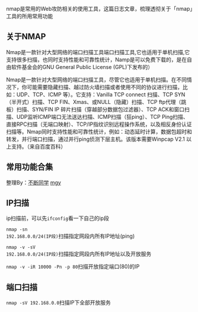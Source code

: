 nmap是常用的Web攻防相关的使用工具，这篇日志文章，梳理透彻关于「nmap」工具的所用常用功能

## 关于NMAP

Nmap是一款针对大型网络的端口扫描工具端口扫描工具,它也适用于单机扫描,它支持很多扫描，也同时支持性能和可靠性统计，Namp是可以免费下载的，是在自由软件基金会的GNU General Public License (GPL)下发布的）

Nmap是一款针对大型网络的端口扫描工具，尽管它也适用于单机扫描。在不同情况下，你可能需要隐藏扫描、越过防火墙扫描或者使用不同的协议进行扫描，比如：UDP、TCP、ICMP 等）。它支持：Vanilla TCP connect 扫描、TCP SYN（半开式）扫描、TCP FIN、Xmas、或NULL（隐藏）扫描、TCP ftp代理（跳板）扫描、SYN/FIN IP 碎片扫描（穿越部分数据包过滤器）、TCP ACK和窗口扫描、UDP监听ICMP端口无法送达扫描、ICMP扫描（狂ping）、TCP Ping扫描、直接RPC扫描（无端口映射）、TCP/IP指纹识别远程操作系统，以及相反身份认证扫描等。Nmap同时支持性能和可靠性统计，例如：动态延时计算，数据包超时和转发，并行端口扫描，通过并行ping侦测下层主机。该版本需要Winpcap V2.1 以上支持。（来自百度百科）

## 常用功能合集

整理By：[不断同学](https://github.com/buduan) [mgy](https://github.com/mgy-qyqf/)

## IP扫描

ip扫描前，可以先<code>ifconfig</code>看一下自己的ip段

<code>nmap -sn 192.168.0.0/24(IP段)</code>扫描指定网段内所有IP地址(ping)

<code>nmap -v -sV 192.168.0.0/24(IP段)</code>扫描指定网段内所有IP地址以及开放服务

<code>nmap -v -iR 10000 -Pn -p 80</code>扫描开放指定端口(80)的IP

## 端口扫描

<code>nmap -sV 192.168.0.0</code>扫描IP下全部开放服务
